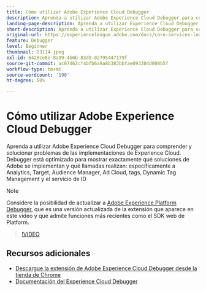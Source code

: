 ```yaml
---
title: Cómo utilizar Adobe Experience Cloud Debugger
description: Aprenda a utilizar Adobe Experience Cloud Debugger para comprender y solucionar problemas de las implementaciones de Experience Cloud.
landing-page-description: Aprenda a utilizar Experience Cloud Debugger para solucionar problemas de implementaciones. Comprenda qué soluciones de Adobe se implementan y qué llamadas realizan.
short-description: Aprenda a utilizar Experience Cloud Debugger para solucionar problemas de implementaciones. Comprenda qué soluciones de Adobe se implementan y qué llamadas realizan.
original-url: https://experienceleague.adobe.com/docs/core-services-learn/tutorials/debugger/use-the-experience-cloud-debugger.html
feature: Debugger
level: Beginner
thumbnail: 23114.jpeg
exl-id: 6428ce8e-8a99-4b0b-83d8-02795447179f
source-git-commit: ac07d62cf4bfb6a9a8b383bbfae093304d008b5f
workflow-type: tm+mt
source-wordcount: '190'
ht-degree: 50%

---
```


# Cómo utilizar Adobe Experience Cloud Debugger

Aprenda a utilizar Adobe Experience Cloud Debugger para comprender y solucionar problemas de las implementaciones de Experience Cloud. Debugger está optimizado para mostrar exactamente qué soluciones de Adobe se implementan y qué llamadas realizan: específicamente a Analytics, Target, Audience Manager, Ad Cloud, tags, Dynamic Tag Management y el servicio de ID

>[!NOTE]
>
>Considere la posibilidad de actualizar a [Adobe Experience Platform Debugger](../overview.md), que es una versión actualizada de la extensión que aparece en este vídeo y que admite funciones más recientes como el SDK web de Platform.


>[!VIDEO](https://video.tv.adobe.com/v/23064/?quality=12)

## Recursos adicionales

* [Descargue la extensión de Adobe Experience Cloud Debugger desde la tienda de Chrome](https://chrome.google.com/webstore/detail/adobe-experience-cloud-de/ocdmogmohccmeicdhlhhgepeaijenapj)
* [Documentación del Experience Cloud Debugger](https://docs.adobe.com/content/help/es-ES/experience-cloud/user-guides/home.translate.html)
